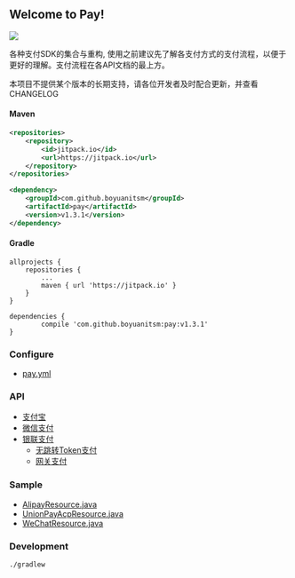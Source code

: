 ## Welcome to Pay!

[![](https://jitpack.io/v/boyuanitsm/pay.svg)](https://jitpack.io/#boyuanitsm/pay)

各种支付SDK的集合与重构, 使用之前建议先了解各支付方式的支付流程，以便于更好的理解。支付流程在各API文档的最上方。

本项目不提供某个版本的长期支持，请各位开发者及时配合更新，并查看CHANGELOG

#### Maven
```xml
<repositories>
    <repository>
        <id>jitpack.io</id>
        <url>https://jitpack.io</url>
    </repository>
</repositories>

<dependency>
    <groupId>com.github.boyuanitsm</groupId>
    <artifactId>pay</artifactId>
    <version>v1.3.1</version>
</dependency>
```
#### Gradle
```
allprojects {
    repositories {
        ...
        maven { url 'https://jitpack.io' }
    }
}

dependencies {
        compile 'com.github.boyuanitsm:pay:v1.3.1'
}
```

### Configure

- [pay.yml](docs/pay.yml.md)

### API

- [支付宝](docs/alipay/alipay.md)
- [微信支付](docs/wxpay/wxpay.md)
- [银联支付](docs/unionpay/unionpay.md)
    - [无跳转Token支付](docs/unionpay/token.md)
    - [网关支付](docs/unionpay/b2c.md)

### Sample

- [AlipayResource.java](src/test/java/com/boyuanitsm/pay/rest/AlipayResource.java)
- [UnionPayAcpResource.java](src/test/java/com/boyuanitsm/pay/rest/UnionPayAcpResource.java)
- [WeChatResource.java](src/test/java/com/boyuanitsm/pay/rest/WeChatResource.java)

### Development

```
./gradlew
```
